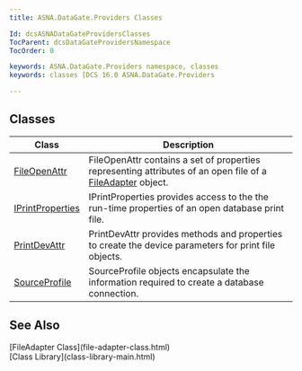```yaml
---
title: ASNA.DataGate.Providers Classes

Id: dcsASNADataGateProvidersClasses
TocParent: dcsDataGateProvidersNamespace
TocOrder: 0

keywords: ASNA.DataGate.Providers namespace, classes
keywords: classes [DCS 16.0 ASNA.DataGate.Providers

---
```


## Classes



| Class | Description |
| ---- | ---- |
| [FileOpenAttr](file-open-attr-class.html) | <span>FileOpenAttr</span> contains a set of properties representing attributes of an open file of a [ FileAdapter](file-adapter-class.html) object. |
| [IPrintProperties](iprint-properties-class.html) | IPrintProperties provides access to the the run-time properties of an open database print file. |
| [PrintDevAttr](print-dev-attr-class.html) | <span>PrintDevAttr</span> provides methods and properties to create the device parameters for print file objects. |
| [ SourceProfile](source-profile-class.html) | SourceProfile objects encapsulate the information required to create a database connection. |



## See Also

<dl />
      [FileAdapter Class](file-adapter-class.html)
      <br />
      [Class Library](class-library-main.html)


